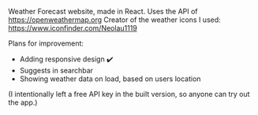 Weather Forecast website, made in React. 
Uses the API of https://openweathermap.org
Creator of the weather icons I used: https://www.iconfinder.com/Neolau1119

Plans for improvement:
- Adding responsive design ✔️
- Suggests in searchbar
- Showing weather data on load, based on users location

(I intentionally left a free API key in the built version, so anyone can try out the app.)
